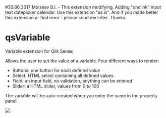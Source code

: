 #30.06.2017 Moiseev B.I. - This extension modifying. Adding "onclink" input text datepicker calendar. Use this extension "as is". And if you made better this extension or find error - please send me letter. Thanks.

# qsVariable
Variable extension for Qlik Sense

Allows the user to set the value of a variable.
Four different ways to render:
- Buttons: one button for each defined value
- Select: HTML select containing all defined values
- Field: an input field, no validation, anything can be entered
- Slider: a HTML slider, values from 0 to 100

The variable will be auto-created when you enter the name in the property panel.

![](qsVariable.png)
